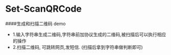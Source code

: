 # Set-ScanQRCode
####生成和扫描二维码 demo
 * 1.输入字符串生成二维码,字符串前加协议生成的二维码,被扫描后可以执行相应的操作
 * 2.扫描二维码, 可跳转网页,发短信.  (扫描后拿到字符串做判断即可)
